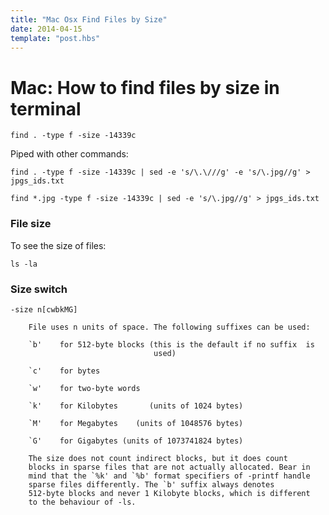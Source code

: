 ```yaml
---
title: "Mac Osx Find Files by Size"
date: 2014-04-15
template: "post.hbs"
---
```


# Mac: How to find files by size in terminal



```terminal
find . -type f -size -14339c 
```


Piped with other commands:
```
find . -type f -size -14339c | sed -e 's/\.\///g' -e 's/\.jpg//g' > jpgs_ids.txt
```


```
find *.jpg -type f -size -14339c | sed -e 's/\.jpg//g' > jpgs_ids.txt
```


### File size
To see the size of files:
```terminal
ls -la
```


### Size switch
```
-size n[cwbkMG]

    File uses n units of space. The following suffixes can be used:

    `b'    for 512-byte blocks (this is the default if no suffix  is
                                used)

    `c'    for bytes

    `w'    for two-byte words

    `k'    for Kilobytes       (units of 1024 bytes)

    `M'    for Megabytes    (units of 1048576 bytes)

    `G'    for Gigabytes (units of 1073741824 bytes)

    The size does not count indirect blocks, but it does count
    blocks in sparse files that are not actually allocated. Bear in
    mind that the `%k' and `%b' format specifiers of -printf handle
    sparse files differently. The `b' suffix always denotes
    512-byte blocks and never 1 Kilobyte blocks, which is different
    to the behaviour of -ls.
```